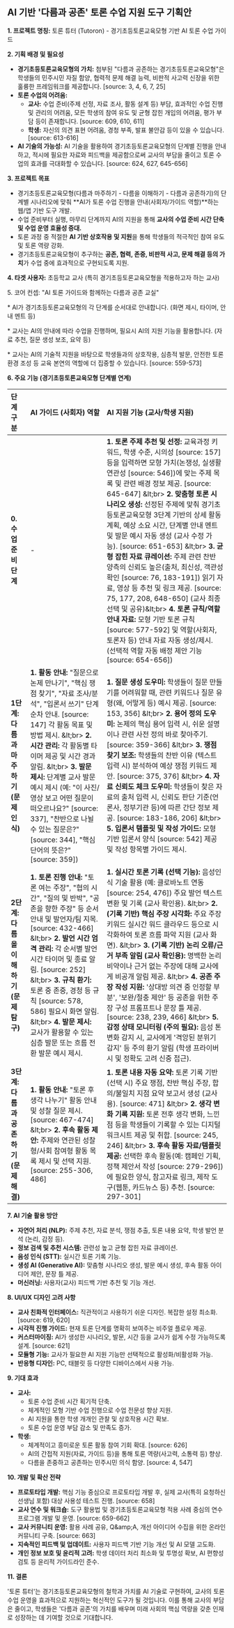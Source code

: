 ## **AI 기반 '다름과 공존' 토론 수업 지원 도구 기획안**

**1\. 프로젝트 명칭:** 토론 튜터 (Tutoron) \- 경기초등토론교육모형 기반 AI 토론 수업 가이드

**2\. 기획 배경 및 필요성**

* **경기초등토론교육모형의 가치:** 첨부된 "다름과 공존하는 경기초등토론교육모형"은 학생들의 민주시민 자질 함양, 협력적 문제 해결 능력, 비판적 사고력 신장을 위한 훌륭한 프레임워크를 제공합니다. \[source: 3, 4, 6, 7, 25\]  
* **토론 수업의 어려움:**  
  * **교사:** 수업 준비(주제 선정, 자료 조사, 활동 설계 등) 부담, 효과적인 수업 진행 및 관리의 어려움, 모든 학생의 참여 유도 및 균형 잡힌 개입의 어려움, 평가 부담 등이 존재합니다. \[source: 609, 610, 611\]  
  * **학생:** 자신의 의견 표현 어려움, 경청 부족, 발표 불안감 등이 있을 수 있습니다. \[source: 613-616\]  
* **AI 기술의 가능성:** AI 기술을 활용하여 경기초등토론교육모형의 단계별 진행을 안내하고, 적시에 필요한 자료와 피드백을 제공함으로써 교사의 부담을 줄이고 토론 수업의 효과를 극대화할 수 있습니다. \[source: 624, 627, 645-656\]

**3\. 프로젝트 목표**

* 경기초등토론교육모형(다름과 마주하기 \- 다름을 이해하기 \- 다름과 공존하기)의 단계별 시나리오에 맞춰 \*\*AI가 토론 수업 진행을 안내(사회자/가이드 역할)\*\*하는 웹/앱 기반 도구 개발.  
* 수업 준비부터 실행, 마무리 단계까지 AI의 지원을 통해 **교사의 수업 준비 시간 단축 및 수업 운영 효율성 증대.**  
* 토론 과정 중 적절한 **AI 기반 상호작용 및 지원**을 통해 학생들의 적극적인 참여 유도 및 토론 역량 강화.  
* 경기초등토론교육모형이 추구하는 **공존, 협력, 존중, 비판적 사고, 문제 해결 등의 가치**가 수업 중에 효과적으로 구현되도록 지원.

**4\. 타겟 사용자:** 초등학교 교사 (특히 경기초등토론교육모형을 적용하고자 하는 교사)

5\. 코어 컨셉: "AI 토론 가이드와 함께하는 다름과 공존 교실"

\* AI가 경기초등토론교육모형의 각 단계를 순서대로 안내합니다. (화면 제시, 타이머, 안내 멘트 등)

\* 교사는 AI의 안내에 따라 수업을 진행하며, 필요시 AI의 지원 기능을 활용합니다. (자료 추천, 질문 생성 보조, 요약 등)

\* 교사는 AI의 기술적 지원을 바탕으로 학생들과의 상호작용, 심층적 발문, 안전한 토론 환경 조성 등 교육 본연의 역할에 더 집중할 수 있습니다. \[source: 559-573\]

**6\. 주요 기능 (경기초등토론교육모형 단계별 연계)**

| 단계 구분 | AI 가이드 (사회자) 역할 | AI 지원 기능 (교사/학생 지원) |
| :---- | :---- | :---- |
| **0\. 수업 준비 단계** | \- | **1\. 토론 주제 추천 및 선정:** 교육과정 키워드, 학생 수준, 시의성 \[source: 157\] 등을 입력하면 모형 가치(논쟁성, 실생활 연관성 \[source: 546\])에 맞는 주제 목록 및 관련 배경 정보 제공. \[source: 645-647\] \&lt;br\> **2\. 맞춤형 토론 시나리오 생성:** 선정된 주제에 맞춰 경기초등토론교육모형 3단계 기반의 상세 활동 계획, 예상 소요 시간, 단계별 안내 멘트 및 발문 예시 자동 생성 (교사 수정 가능). \[source: 651-653\] \&lt;br\> **3\. 균형 잡힌 자료 큐레이션:** 주제 관련 찬반 양측의 신뢰도 높은(출처, 최신성, 객관성 확인 \[source: 76, 183-191\]) 읽기 자료, 영상 등 추천 및 링크 제공. \[source: 75, 177, 208, 648-650\] (교사 최종 선택 및 공유)\&lt;br\> **4\. 토론 규칙/역할 안내 자료:** 모형 기반 토론 규칙 \[source: 577-592\] 및 역할(사회자, 토론자 등) 안내 자료 자동 생성/제시. (선택적 역할 자동 배정 제안 기능 \[source: 654-656\]) |
| **1단계: 다름과 마주하기 (문제 인식)** | **1\. 활동 안내:** "질문으로 논제 만나기", "핵심 쟁점 찾기", "자료 조사/분석", "입론서 쓰기" 단계 순차 안내. \[source: 147\] 각 활동 목표 및 방법 제시. \&lt;br\> **2\. 시간 관리:** 각 활동별 타이머 제공 및 시간 경과 알림. \&lt;br\> **3\. 발문 제시:** 단계별 교사 발문 예시 제시 (예: "이 사진/영상 보고 어떤 질문이 떠오르나요?" \[source: 337\], "찬반으로 나뉠 수 있는 질문은?" \[source: 344\], "핵심 단어의 뜻은?" \[source: 359\]) | **1\. 질문 생성 도우미:** 학생들이 질문 만들기를 어려워할 때, 관련 키워드나 질문 유형(왜, 어떻게 등) 예시 제공. \[source: 153, 356\] \&lt;br\> **2\. 용어 정의 도우미:** 논제의 핵심 용어 입력 시, 쉬운 설명이나 관련 사전 정의 바로 찾아주기. \[source: 359-366\] \&lt;br\> **3\. 쟁점 찾기 보조:** 학생들의 찬반 이유 (텍스트 입력 시) 분석하여 예상 쟁점 키워드 제안. \[source: 375, 376\] \&lt;br\> **4\. 자료 신뢰도 체크 도우미:** 학생들이 찾은 자료의 출처 입력 시, 신뢰도 판단 기준(언론사, 정부기관 등)에 따른 간단 정보 제공. \[source: 183-186, 206\] \&lt;br\> **5\. 입론서 템플릿 및 작성 가이드:** 모형 기반 입론서 양식 \[source: 542\] 제공 및 작성 항목별 가이드 제시. |
| **2단계: 다름을 이해하기 (문제 탐구)** | **1\. 토론 진행 안내:** "토론 여는 주장", "협의 시간", "질의 및 반박", "공존을 향한 주장" 등 순서 안내 및 발언자/팀 지목. \[source: 432-466\] \&lt;br\> **2\. 발언 시간 엄격 관리:** 각 순서별 발언 시간 타이머 및 종료 알림. \[source: 252\] \&lt;br\> **3\. 규칙 환기:** 토론 중 존중, 경청 등 규칙 \[source: 578, 586\] 필요시 화면 알림. \&lt;br\> **4\. 발문 제시:** 교사가 활용할 수 있는 심층 발문 또는 흐름 전환 발문 예시 제시. | **1\. 실시간 토론 기록 (선택 기능):** 음성인식 기술 활용 (예: 클로바노트 연동 \[source: 254, 476\]) 주요 발언 텍스트 변환 및 기록 (교사 확인용). \&lt;br\> **2\. (기록 기반) 핵심 주장 시각화:** 주요 주장 키워드 실시간 워드 클라우드 등으로 시각화하여 토론 흐름 파악 지원 (교사 화면). \&lt;br\> **3\. (기록 기반) 논리 오류/근거 부족 알림 (교사 확인용):** 명백한 논리 비약이나 근거 없는 주장에 대해 교사에게 비공개 알림 제공. \&lt;br\> **4\. 공존 주장 작성 지원:** '상대방 의견 중 인정할 부분', '보완/절충 제안' 등 공존을 위한 주장 구성 프롬프트나 문장 틀 제공. \[source: 238, 239, 466\] \&lt;br\> **5\. 감정 상태 모니터링 (주의 필요):** 음성 톤 변화 감지 시, 교사에게 '격앙된 분위기 감지' 등 주의 환기 알림 (학생 프라이버시 및 정확도 고려 신중 접근). |
| **3단계: 다름과 공존하기 (문제 해결)** | **1\. 활동 안내:** "토론 후 생각 나누기" 활동 안내 및 성찰 질문 제시. \[source: 467-474\] \&lt;br\> **2\. 후속 활동 제안:** 주제와 연관된 성찰형/사회 참여형 활동 목록 제시 및 선택 지원. \[source: 255-306, 486\] | **1\. 토론 내용 자동 요약:** 토론 기록 기반(선택 시) 주요 쟁점, 찬반 핵심 주장, 합의/불일치 지점 요약 보고서 생성 (교사용). \[source: 471\] \&lt;br\> **2\. 생각 변화 기록 지원:** 토론 전후 생각 변화, 느낀 점 등을 학생들이 기록할 수 있는 디지털 워크시트 제공 및 취합. \[source: 245, 246\] \&lt;br\> **3\. 후속 활동 자료/템플릿 제공:** 선택한 후속 활동(예: 캠페인 기획, 정책 제안서 작성 \[source: 279-296\])에 필요한 양식, 참고자료 링크, 제작 도구(웹툰, 카드뉴스 등) 추천. \[source: 297-301\] |

**7\. AI 기술 활용 방안**

* **자연어 처리 (NLP):** 주제 추천, 자료 분석, 쟁점 추출, 토론 내용 요약, 학생 발언 분석 (논리, 감정 등).  
* **정보 검색 및 추천 시스템:** 관련성 높고 균형 잡힌 자료 큐레이션.  
* **음성 인식 (STT):** 실시간 토론 기록 기능.  
* **생성 AI (Generative AI):** 맞춤형 시나리오 생성, 발문 예시 생성, 후속 활동 아이디어 제안, 문장 틀 제공.  
* **머신러닝:** 사용자(교사) 피드백 기반 추천 및 기능 개선.

**8\. UI/UX 디자인 고려 사항**

* **교사 친화적 인터페이스:** 직관적이고 사용하기 쉬운 디자인. 복잡한 설정 최소화. \[source: 619, 620\]  
* **시각적 진행 가이드:** 현재 토론 단계를 명확히 보여주는 비주얼 플로우 제공.  
* **커스터마이징:** AI가 생성한 시나리오, 발문, 시간 등을 교사가 쉽게 수정 가능하도록 설계. \[source: 621\]  
* **모듈형 기능:** 교사가 필요한 AI 지원 기능만 선택적으로 활성화/비활성화 가능.  
* **반응형 디자인:** PC, 태블릿 등 다양한 디바이스에서 사용 가능.

**9\. 기대 효과**

* **교사:**  
  * 토론 수업 준비 시간 획기적 단축.  
  * 체계적인 모형 기반 수업 진행으로 수업 전문성 향상 지원.  
  * AI 지원을 통한 학생 개개인 관찰 및 상호작용 시간 확보.  
  * 토론 수업 운영 부담 감소 및 만족도 증가.  
* **학생:**  
  * 체계적이고 흥미로운 토론 활동 참여 기회 확대. \[source: 626\]  
  * AI의 간접적 지원(자료, 가이드 등)을 통해 토론 역량(사고력, 소통력 등) 향상.  
  * 다름을 존중하고 공존하는 민주시민 의식 함양. \[source: 4, 547\]

**10\. 개발 및 확산 전략**

* **프로토타입 개발:** 핵심 기능 중심으로 프로토타입 개발 후, 실제 교사(특히 요청하신 선생님 포함) 대상 사용성 테스트 진행. \[source: 658\]  
* **교사 연수 및 워크숍:** 도구 활용법 및 경기초등토론교육모형 적용 사례 중심의 연수 프로그램 개발 및 운영. \[source: 659-662\]  
* **교사 커뮤니티 운영:** 활용 사례 공유, Q\&amp;A, 개선 아이디어 수집을 위한 온라인 커뮤니티 구축. \[source: 663\]  
* **지속적인 피드백 및 업데이트:** 사용자 피드백 기반 기능 개선 및 AI 모델 고도화.  
* **개인 정보 보호 및 윤리적 고려:** 학생 데이터 처리 최소화 및 투명성 확보, AI 편향성 검토 등 윤리적 가이드라인 준수.

**11\. 결론**

'토론 튜터'는 경기초등토론교육모형의 철학과 가치를 AI 기술로 구현하여, 교사의 토론 수업 운영을 효과적으로 지원하는 혁신적인 도구가 될 것입니다. 이를 통해 교사의 부담은 줄이고, 학생들은 '다름과 공존'의 가치를 배우며 미래 사회의 핵심 역량을 갖춘 인재로 성장하는 데 기여할 것으로 기대합니다.

